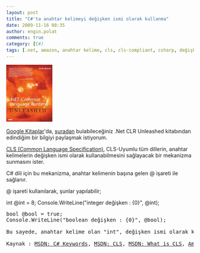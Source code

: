 ```yaml
---
layout: post
title: "C#'ta anahtar kelimeyi değişken ismi olarak kullanma"
date: 2009-11-16 08:35
author: engin.polat
comments: true
category: [C#]
tags: [.net, amazon, anahtar kelime, cls, cls-compliant, csharp, değişken, google books, keyword, msdn, variable]
---
```

![NET_CLR_Unleashed](/assets/uploads/2009/11/NET_CLR_Unleashed.jpg "NET_CLR_Unleashed")

<a title="Google Kitaplar" href="http://books.google.com" target="_blank">Google Kitaplar</a>'da, <a title="Google Kitaplar: NET CLR Unleashed" href="http://books.google.com/books?id=3059QRxPNQcC&amp;printsec=frontcover&amp;source=gbs_navlinks_s#v=onepage&amp;q=&amp;f=false" target="_blank">şuradan</a> bulabileceğiniz .Net CLR Unleashed kitabından edindiğim bir bilgiyi paylaşmak istiyorum.

<a title="MSDN: CLS" href="http://msdn.microsoft.com/en-us/library/12a7a7h3.aspx" target="_blank">CLS (Common Language Specification)</a>, CLS-Uyumlu tüm dillerin, anahtar kelimelerin değişken ismi olarak kullanabilmesini sağlayacak bir mekanizma sunmasını ister.

C# dili için bu mekanizma, anahtar kelimenin başına gelen @ işareti ile sağlanır.

@ işareti kullanılarak, şunlar yapılabilir;


int @int = 8;
Console.WriteLine("integer değişken : {0}", @int);</pre>
<pre class="brush:c-sharp">bool @bool = true;
Console.WriteLine("boolean değişken : {0}", @bool);

Bu sayede, anahtar kelime olan "int", değişken ismi olarak kullanılabildi.

Kaynak : <a title="MSDN: C# Keywords" href="http://msdn.microsoft.com/en-us/library/x53a06bb(VS.71).aspx" target="_blank">MSDN: C# Keywords</a>, <a title="MSDN: CLS" href="http://msdn.microsoft.com/en-us/library/12a7a7h3.aspx" target="_blank">MSDN: CLS</a>, <a title="MSDN: What is CLS" href="http://msdn.microsoft.com/en-us/library/12a7a7h3(VS.71).aspx" target="_blank">MSDN: What is CLS</a>, <a title="Amazon: NET CLR Unleashed" href="http://www.amazon.com/NET-Common-Language-Runtime-Unleashed/dp/0672321246" target="_blank">Amazon: NET CLR Unleashed</a>

